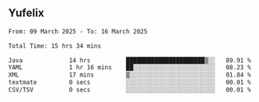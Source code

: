 ## Yufelix

<!--START_SECTION:waka-->

```txt
From: 09 March 2025 - To: 16 March 2025

Total Time: 15 hrs 34 mins

Java             14 hrs          ██████████████████████▒░░   89.91 %
YAML             1 hr 16 mins    ██░░░░░░░░░░░░░░░░░░░░░░░   08.23 %
XML              17 mins         ▒░░░░░░░░░░░░░░░░░░░░░░░░   01.84 %
textmate         0 secs          ░░░░░░░░░░░░░░░░░░░░░░░░░   00.01 %
CSV/TSV          0 secs          ░░░░░░░░░░░░░░░░░░░░░░░░░   00.01 %
```

<!--END_SECTION:waka-->

